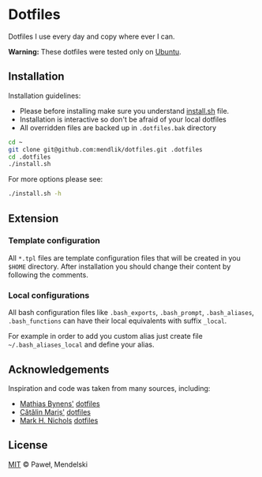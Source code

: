 # Dotfiles

Dotfiles I use every day and copy where ever I can.

**Warning:** These dotfiles were tested only on [Ubuntu](http://www.ubuntu.com/).

## Installation

Installation guidelines:

* Please before installing make sure you understand [install.sh](install.sh#L24-L136) file.
* Installation is interactive so don't be afraid of your local dotfiles
* All overridden files are backed up in `.dotfiles.bak` directory

```sh
cd ~
git clone git@github.com:mendlik/dotfiles.git .dotfiles
cd .dotfiles
./install.sh
```

For more options please see:
```sh
./install.sh -h
```

## Extension

### Template configuration

All `*.tpl` files are template configuration files that will be created in you `$HOME` directory.
After installation you should change their content by following the comments.

### Local configurations

All bash configuration files like `.bash_exports`, `.bash_prompt`, `.bash_aliases`, `.bash_functions`
can have their local equivalents with suffix `_local`.

For example in order to add you custom alias just create file `~/.bash_aliases_local` and define your alias.

## Acknowledgements

Inspiration and code was taken from many sources, including:

* [Mathias Bynens'](https://github.com/mathiasbynens)
  [dotfiles](https://github.com/mathiasbynens/dotfiles)
* [Cătălin Mariș'](https://github.com/alrra)
  [dotfiles](https://github.com/alrra/dotfiles)
* [Mark H. Nichols](https://github.com/zanshin)
  [dotfiles](http://zanshin.net/2013/02/02/zsh-configuration-from-the-ground-up/)

## License

[MIT](LICENSE) © Paweł‚ Mendelski
